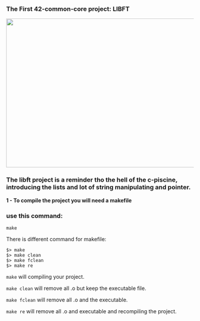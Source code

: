 ### The First 42-common-core project: LIBFT

<img src="https://github.com/DyDaDo13/libft/assets/139651579/909fa1ab-9511-477a-a1d9-12c8c783fcee" width="800" height="400">

### The libft project is a reminder tho the hell of the c-piscine, introducing the lists and lot of string manipulating and pointer.

**1 - To compile the project you will need a makefile**
### use this command:
```
make
```

There is different command for makefile:
```
$> make
$> make clean
$> make fclean
$> make re
```

```make``` will compiling your project.

```make clean``` will remove all .o but keep the executable file.

```make fclean``` will remove all .o and the executable.

```make re``` will remove all .o and executable and recompiling the project.

